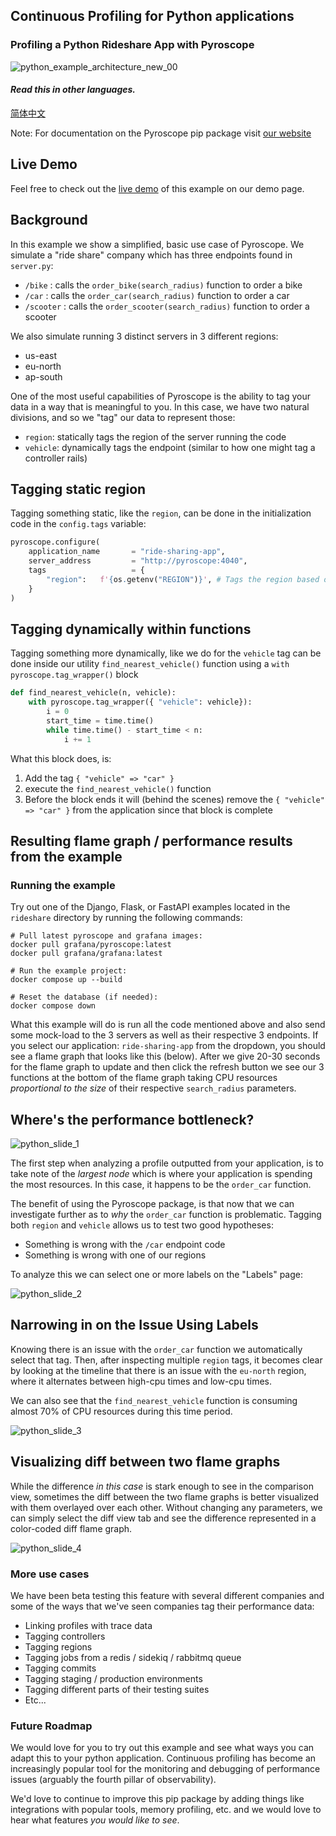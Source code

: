 ## Continuous Profiling for Python applications

### Profiling a Python Rideshare App with Pyroscope

![python_example_architecture_new_00](https://user-images.githubusercontent.com/23323466/173369382-267af200-6126-4bd0-8607-a933e8400dbb.gif)

#### _Read this in other languages._

<kbd>[简体中文](README_zh.md)</kbd>

Note: For documentation on the Pyroscope pip package visit [our website](https://grafana.com/docs/pyroscope/latest/configure-client/language-sdks/python/)

## Live Demo

Feel free to check out the [live demo](https://play.grafana.org/a/grafana-pyroscope-app/profiles-explorer?searchText=&panelType=time-series&layout=grid&hideNoData=off&explorationType=flame-graph&var-serviceName=pyroscope-rideshare-python&var-profileMetricId=process_cpu:cpu:nanoseconds:cpu:nanoseconds&var-dataSource=grafanacloud-profiles) of this example on our demo page.

## Background

In this example we show a simplified, basic use case of Pyroscope. We simulate a "ride share" company which has three endpoints found in `server.py`:

- `/bike`    : calls the `order_bike(search_radius)` function to order a bike
- `/car`     : calls the `order_car(search_radius)` function to order a car
- `/scooter` : calls the `order_scooter(search_radius)` function to order a scooter

We also simulate running 3 distinct servers in 3 different regions:

- us-east
- eu-north
- ap-south

One of the most useful capabilities of Pyroscope is the ability to tag your data in a way that is meaningful to you. In this case, we have two natural divisions, and so we "tag" our data to represent those:

- `region`: statically tags the region of the server running the code
- `vehicle`: dynamically tags the endpoint (similar to how one might tag a controller rails)

## Tagging static region

Tagging something static, like the `region`, can be done in the initialization code in the `config.tags` variable:

```python
pyroscope.configure(
    application_name       = "ride-sharing-app",
    server_address         = "http://pyroscope:4040",
    tags                   = {
        "region":   f'{os.getenv("REGION")}', # Tags the region based off the environment variable
    }
)
```

## Tagging dynamically within functions

Tagging something more dynamically, like we do for the `vehicle` tag can be done inside our utility `find_nearest_vehicle()` function using a `with pyroscope.tag_wrapper()` block

```python
def find_nearest_vehicle(n, vehicle):
    with pyroscope.tag_wrapper({ "vehicle": vehicle}):
        i = 0
        start_time = time.time()
        while time.time() - start_time < n:
            i += 1
```

What this block does, is:

1. Add the tag `{ "vehicle" => "car" }`
2. execute the `find_nearest_vehicle()` function
3. Before the block ends it will (behind the scenes) remove the `{ "vehicle" => "car" }` from the application since that block is complete

## Resulting flame graph / performance results from the example

### Running the example

Try out one of the Django, Flask, or FastAPI examples located in the `rideshare` directory by running the following commands:

```shell
# Pull latest pyroscope and grafana images:
docker pull grafana/pyroscope:latest
docker pull grafana/grafana:latest

# Run the example project:
docker compose up --build

# Reset the database (if needed):
docker compose down
```

What this example will do is run all the code mentioned above and also send some mock-load to the 3 servers as well as their respective 3 endpoints. If you select our application: `ride-sharing-app` from the dropdown, you should see a flame graph that looks like this (below). After we give 20-30 seconds for the flame graph to update and then click the refresh button we see our 3 functions at the bottom of the flame graph taking CPU resources _proportional to the size_ of their respective `search_radius` parameters.

## Where's the performance bottleneck?

![python_slide_1](https://github.com/user-attachments/assets/1d38ddbf-2a9e-4f07-8d70-343cff878307)

The first step when analyzing a profile outputted from your application, is to take note of the _largest node_ which is where your application is spending the most resources. In this case, it happens to be the `order_car` function.

The benefit of using the Pyroscope package, is that now that we can investigate further as to _why_ the `order_car` function is problematic. Tagging both `region` and `vehicle` allows us to test two good hypotheses:
- Something is wrong with the `/car` endpoint code
- Something is wrong with one of our regions

To analyze this we can select one or more labels on the "Labels" page:

![python_slide_2](https://github.com/user-attachments/assets/5a8ee6ed-d2e1-42f3-98f3-d977adfccd08)

## Narrowing in on the Issue Using Labels

Knowing there is an issue with the `order_car` function we automatically select that tag. Then, after inspecting multiple `region` tags, it becomes clear by looking at the timeline that there is an issue with the `eu-north` region, where it alternates between high-cpu times and low-cpu times.

We can also see that the `find_nearest_vehicle` function is consuming almost 70% of CPU resources during this time period.

![python_slide_3](https://github.com/user-attachments/assets/57614064-bced-4363-bdba-b028c132e1e9)

## Visualizing diff between two flame graphs

While the difference _in this case_ is stark enough to see in the comparison view, sometimes the diff between the two flame graphs is better visualized with them overlayed over each other. Without changing any parameters, we can simply select the diff view tab and see the difference represented in a color-coded diff flame graph.

![python_slide_4](https://github.com/user-attachments/assets/9c89458f-f7fb-4561-80a2-6a86c7c2ed4c)

### More use cases

We have been beta testing this feature with several different companies and some of the ways that we've seen companies tag their performance data:
- Linking profiles with trace data
- Tagging controllers
- Tagging regions
- Tagging jobs from a redis / sidekiq / rabbitmq queue
- Tagging commits
- Tagging staging / production environments
- Tagging different parts of their testing suites
- Etc...

### Future Roadmap

We would love for you to try out this example and see what ways you can adapt this to your python application. Continuous profiling has become an increasingly popular tool for the monitoring and debugging of performance issues (arguably the fourth pillar of observability).

We'd love to continue to improve this pip package by adding things like integrations with popular tools, memory profiling, etc. and we would love to hear what features _you would like to see_.
